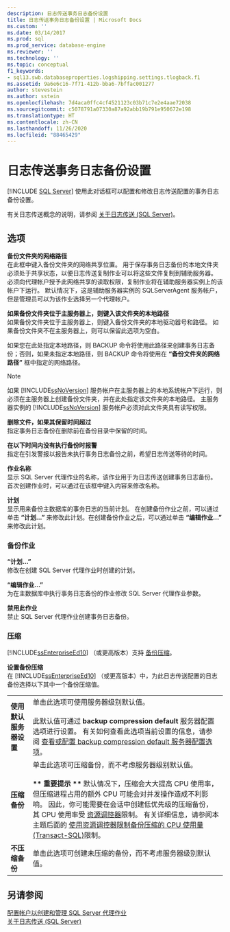 ```yaml
---
description: 日志传送事务日志备份设置
title: 日志传送事务日志备份设置 | Microsoft Docs
ms.custom: ''
ms.date: 03/14/2017
ms.prod: sql
ms.prod_service: database-engine
ms.reviewer: ''
ms.technology: ''
ms.topic: conceptual
f1_keywords:
- sql13.swb.databaseproperties.logshipping.settings.tlogback.f1
ms.assetid: 9a6e6c16-7f71-412b-bba6-7bffac001277
author: stevestein
ms.author: sstein
ms.openlocfilehash: 7d4aca0ffc4cf4521123c03b71c7e2e4aae72038
ms.sourcegitcommit: c5078791a07330a87a92abb19b791e950672e198
ms.translationtype: HT
ms.contentlocale: zh-CN
ms.lasthandoff: 11/26/2020
ms.locfileid: "88465429"
---
```

# <a name="log-shipping-transaction-log-backup-settings"></a>日志传送事务日志备份设置
 [!INCLUDE [SQL Server](../../includes/applies-to-version/sqlserver.md)]
  使用此对话框可以配置和修改日志传送配置的事务日志备份设置。  
  
 有关日志传送概念的说明，请参阅 [关于日志传送 (SQL Server)](../../database-engine/log-shipping/about-log-shipping-sql-server.md)。  
  
## <a name="options"></a>选项  
 **备份文件夹的网络路径**  
 在此框中键入备份文件夹的网络共享位置。 用于保存事务日志备份的本地文件夹必须处于共享状态，以便日志传送复制作业可以将这些文件复制到辅助服务器。 必须向代理帐户授予此网络共享的读取权限，复制作业将在辅助服务器实例上的该帐户下运行。 默认情况下，这是辅助服务器实例的 SQLServerAgent 服务帐户，但是管理员可以为该作业选择另一个代理帐户。  
  
 **如果备份文件夹位于主服务器上，则键入该文件夹的本地路径**  
 如果备份文件夹位于主服务器上，则键入备份文件夹的本地驱动器号和路径。 如果备份文件夹不在主服务器上，则可以保留此选项为空白。  
  
 如果您在此处指定本地路径，则 BACKUP 命令将使用此路径来创建事务日志备份；否则，如果未指定本地路径，则 BACKUP 命令将使用在 **“备份文件夹的网络路径”** 框中指定的网络路径。  
  
> [!NOTE]  
>  如果 [!INCLUDE[ssNoVersion](../../includes/ssnoversion-md.md)] 服务帐户在主服务器上的本地系统帐户下运行，则必须在主服务器上创建备份文件夹，并在此处指定该文件夹的本地路径。 主服务器实例的 [!INCLUDE[ssNoVersion](../../includes/ssnoversion-md.md)] 服务帐户必须对此文件夹具有读写权限。  
  
 **删除文件，如果其保留时间超过**  
 指定事务日志备份在删除前在备份目录中保留的时间。  
  
 **在以下时间内没有执行备份时报警**  
 指定在引发警报以报告未执行事务日志备份之前，希望日志传送等待的时间。  
  
 **作业名称**  
 显示 SQL Server 代理作业的名称，该作业用于为日志传送创建事务日志备份。 首次创建作业时，可以通过在该框中键入内容来修改名称。  
  
 **计划**  
 显示用来备份主数据库的事务日志的当前计划。 在创建备份作业之前，可以通过单击 **“计划...”** 来修改此计划。在创建备份作业之后，可以通过单击 **“编辑作业...”** 来修改此计划。  
  
### <a name="backup-job"></a>备份作业  
 **“计划...”**  
 修改在创建 SQL Server 代理作业时创建的计划。  
  
 **“编辑作业...”**  
 为在主数据库中执行事务日志备份的作业修改 SQL Server 代理作业参数。  
  
 **禁用此作业**  
 禁止 SQL Server 代理作业创建事务日志备份。  
  
### <a name="compression"></a>压缩  
 [!INCLUDE[ssEnterpriseEd10](../../includes/ssenterpriseed10-md.md)] （或更高版本）支持 [备份压缩](../../relational-databases/backup-restore/backup-compression-sql-server.md)。  
  
 **设置备份压缩**  
 在 [!INCLUDE[ssEnterpriseEd10](../../includes/ssenterpriseed10-md.md)] （或更高版本）中，为此日志传送配置的日志备份选择以下其中一个备份压缩值。  
  
|||  
|-|-|  
|**使用默认服务器设置**|单击此选项可使用服务器级别默认值。<br /><br /> 此默认值可通过 **backup compression default** 服务器配置选项进行设置。 有关如何查看此选项当前设置的信息，请参阅 [查看或配置 backup compression default 服务器配置选项](../../database-engine/configure-windows/view-or-configure-the-backup-compression-default-server-configuration-option.md)。|  
|**压缩备份**|单击此选项可压缩备份，而不考虑服务器级别默认值。<br /><br /> **\*\* 重要提示 \*\*** 默认情况下，压缩会大大提高 CPU 使用率，但压缩进程占用的额外 CPU 可能会对并发操作造成不利影响。 因此，你可能需要在会话中创建低优先级的压缩备份，其 CPU 使用率受 [资源调控器](../../relational-databases/resource-governor/resource-governor.md)限制。 有关详细信息，请参阅本主题后面的 [使用资源调控器限制备份压缩的 CPU 使用量 (Transact-SQL)](../../relational-databases/backup-restore/use-resource-governor-to-limit-cpu-usage-by-backup-compression-transact-sql.md)限制。|  
|**不压缩备份**|单击此选项可创建未压缩的备份，而不考虑服务器级别默认值。|  
  
## <a name="see-also"></a>另请参阅  
 [配置帐户以创建和管理 SQL Server 代理作业](../../ssms/agent/configure-a-user-to-create-and-manage-sql-server-agent-jobs.md)   
 [关于日志传送 (SQL Server)](../../database-engine/log-shipping/about-log-shipping-sql-server.md)  
  
  
